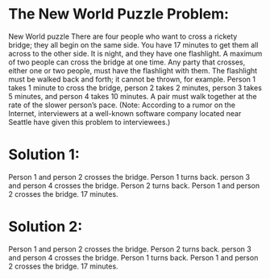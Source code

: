 # The New World Puzzle Problem:
New World puzzle There are four people who want to cross a rickety bridge; they all begin on the same side. You have 17 minutes to get them all across to the other side. It is night, and they have one flashlight. A maximum of two people can cross the bridge at one time. Any party that crosses, either one or two people, must have the flashlight with them. The flashlight must be walked back and forth; it cannot be thrown, for example. Person 1 takes 1 minute to cross the bridge, person 2 takes 2 minutes, person 3 takes 5 minutes, and person 4 takes 10 minutes. A pair must walk together at the rate of the slower person’s pace. (Note: According to a rumor on the Internet, interviewers at a well-known software company located near Seattle have given this problem to interviewees.)
# Solution 1:
Person 1 and person 2 crosses the bridge. Person 1 turns back. person 3 and person 4 crosses the bridge. Person 2 turns back. Person 1 and person 2 crosses the bridge. 17 minutes.
# Solution 2:
Person 1 and person 2 crosses the bridge. Person 2 turns back. person 3 and person 4 crosses the bridge. Person 1 turns back. Person 1 and person 2 crosses the bridge. 17 minutes.
